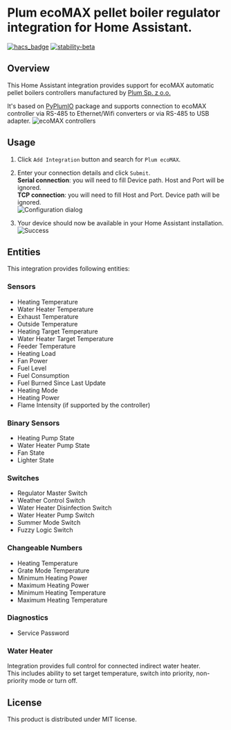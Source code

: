 # Plum ecoMAX pellet boiler regulator integration for Home Assistant.
[![hacs_badge](https://img.shields.io/badge/HACS-Custom-41BDF5.svg)](https://github.com/hacs/integration)
[![stability-beta](https://img.shields.io/badge/stability-beta-33bbff.svg)](https://github.com/mkenney/software-guides/blob/master/STABILITY-BADGES.md#beta)

## Overview
This Home Assistant integration provides support for ecoMAX automatic pellet boilers controllers manufactured by [Plum Sp. z o.o.](https://www.plum.pl/)

It's based on [PyPlumIO](https://github.com/denpamusic/PyPlumIO) package and supports connection to ecoMAX controller via RS-485 to Ethernet/Wifi converters or via RS-485 to USB adapter.
![ecoMAX controllers](https://raw.githubusercontent.com/denpamusic/homeassistant-plum-ecomax/main/images/ecomax.png)

## Usage
1. Click `Add Integration` button and search for `Plum ecoMAX`.
2. Enter your connection details and click `Submit`.  
__Serial connection__: you will need to fill Device path. Host and Port will be ignored.  
__TCP connection__: you will need to fill Host and Port. Device path will be ignored.  
![Configuration dialog](https://raw.githubusercontent.com/denpamusic/homeassistant-plum-ecomax/main/images/config.png)

3. Your device should now be available in your Home Assistant installation.  
![Success](https://raw.githubusercontent.com/denpamusic/homeassistant-plum-ecomax/main/images/success.png)

## Entities
This integration provides following entities:

### Sensors
- Heating Temperature
- Water Heater Temperature
- Exhaust Temperature
- Outside Temperature
- Heating Target Temperature
- Water Heater Target Temperature
- Feeder Temperature
- Heating Load
- Fan Power
- Fuel Level
- Fuel Consumption
- Fuel Burned Since Last Update
- Heating Mode
- Heating Power
- Flame Intensity (if supported by the controller)

### Binary Sensors
- Heating Pump State
- Water Heater Pump State
- Fan State
- Lighter State

### Switches
- Regulator Master Switch
- Weather Control Switch
- Water Heater Disinfection Switch
- Water Heater Pump Switch
- Summer Mode Switch
- Fuzzy Logic Switch

### Changeable Numbers
- Heating Temperature
- Grate Mode Temperature
- Minimum Heating Power
- Maximum Heating Power
- Minimum Heating Temperature
- Maximum Heating Temperature

### Diagnostics
- Service Password

### Water Heater
Integration provides full control for connected indirect water heater.  
This includes ability to set target temperature, switch into priority, non-priority mode or turn off.

## License
This product is distributed under MIT license.
